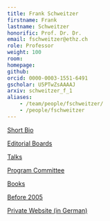 ```yaml
---
title: Frank Schweitzer
firstname: Frank
lastname: Schweitzer
honorific: Prof. Dr. Dr.
email: fschweitzer@ethz.ch
role: Professor
weight: 100
room:
homepage:
github:
orcid: 0000-0003-1551-6491
gscholar: U5PTwZsAAAAJ
arxiv: schweitzer_f_1
aliases:
    - /team/people/fschweitzer/
    - /people/fschweitzer
---
```


[Short Bio](/extra/fs/cv/)


[Editorial Boards](/extra/fs/boards)

<!--
<details>
<summary>Participation in Committees</summary>

- Studienkommission
- Berufungskommission
- Informatikkommission

</details>
-->

[Talks](/extra/fs/talks/)

[Program Committee](/extra/fs/pc/)

[Books](/books/)


[Before 2005](until2005/)

[Private Website (in German)](https://www.simply-complex.net)
